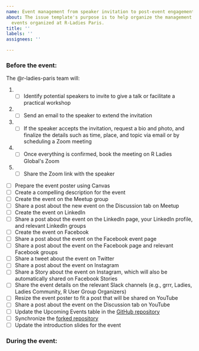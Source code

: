 ```yaml
---
name: Event management from speaker invitation to post-event engagement
about: The issue template's purpose is to help organize the management of the new
  events organized at R-Ladies Paris.
title: ''
labels: ''
assignees: ''

---
```


### Before the event:

The @r-ladies-paris team will:

1. -  [ ] Identify potential speakers to invite to give a talk or facilitate a practical workshop
2. -  [ ] Send an email to the speaker to extend the invitation
3. -  [ ] If the speaker accepts the invitation, request a bio and photo, and finalize the details such as time, place, and topic via email or by scheduling a Zoom meeting
4. -  [ ] Once everything is confirmed, book the meeting on R Ladies Global's Zoom
5. -  [ ] Share the Zoom link with the speaker
-  [ ] Prepare the event poster using Canvas
-  [ ] Create a compelling description for the event
-  [ ] Create the event on the Meetup group
-  [ ] Share a post about the new event on the Discussion tab on Meetup
-  [ ] Create the event on LinkedIn
-  [ ] Share a post about the event on the LinkedIn page, your LinkedIn profile, and relevant LinkedIn groups
-  [ ] Create the event on Facebook
-  [ ] Share a post about the event on the Facebook event page
-  [ ] Share a post about the event on the Facebook page and relevant Facebook groups
-  [ ] Share a tweet about the event on Twitter
-  [ ] Share a post about the event on Instagram
-  [ ] Share a Story about the event on Instagram, which will also be automatically shared on Facebook Stories
-  [ ] Share the event details on the relevant Slack channels (e.g., grrr, Ladies, Ladies Community, R User Group Organizers)
-  [ ] Resize the event poster to fit a post that will be shared on YouTube
-  [ ] Share a post about the event on the Discussion tab on YouTube
-  [ ] Update the Upcoming Events table in the [GitHub repository](https://github.com/rladiesparis/Meetups-materials)
-  [ ] Synchronize the [forked repository](https://github.com/R-Ladies-Paris/Meetups-materials)
-  [ ] Update the introduction slides for the event

### During the event:
